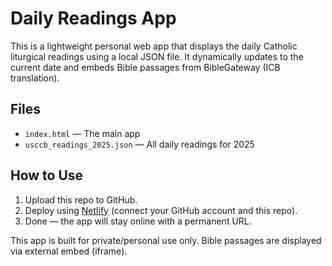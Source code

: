 # Daily Readings App

This is a lightweight personal web app that displays the daily Catholic liturgical readings using a local JSON file. It dynamically updates to the current date and embeds Bible passages from BibleGateway (ICB translation).

## Files
- `index.html` — The main app
- `usccb_readings_2025.json` — All daily readings for 2025

## How to Use
1. Upload this repo to GitHub.
2. Deploy using [Netlify](https://app.netlify.com/) (connect your GitHub account and this repo).
3. Done — the app will stay online with a permanent URL.

This app is built for private/personal use only. Bible passages are displayed via external embed (iframe).

